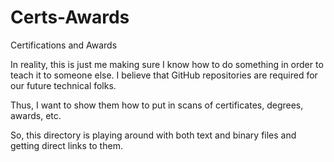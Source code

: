# Certs-Awards
Certifications and Awards

In reality, this is just me making sure I know how to do something in order to teach it to someone else. I believe that GitHub repositories are required for our future technical folks.

Thus, I want to show them how to put in scans of certificates, degrees, awards, etc. 

So, this directory is playing around with both text and binary files and getting direct links to them.

